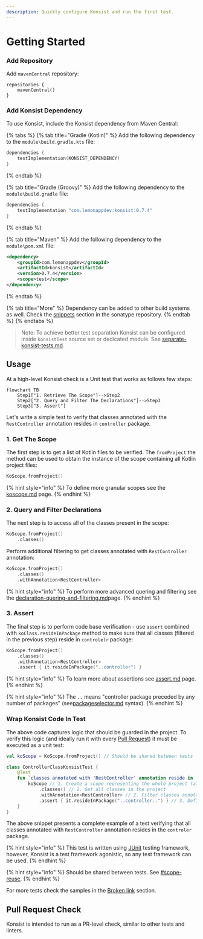 ```yaml
---
description: Quickly configure Konsist and run the first test.
---
```


# Getting Started

### Add Repository

Add `mavenCentral` repository:

```
repositories {
    mavenCentral()
}
```

### Add Konsist Dependency

To use Konsist, include the Konsist dependency from Maven Central:

{% tabs %}
{% tab title="Gradle (Kotlin)" %}
Add the following dependency to the `module\build.gradle.kts` file:

```kotlin
dependencies {
    testImplementation(KONSIST_DEPENDENCY)
}
```
{% endtab %}

{% tab title="Gradle (Groovy)" %}
Add the following dependency to the `module\build.gradle` file:

```groovy
dependencies {
    testImplementation "com.lemonappdev:konsist:0.7.4"
}
```
{% endtab %}

{% tab title="Maven" %}
Add the following dependency to the `module\pom.xml` file:

```xml
<dependency>
    <groupId>com.lemonappdev</groupId>
    <artifactId>konsist</artifactId>
    <version>0.7.4</version>
    <scope>test</scope>
</dependency>
```
{% endtab %}

{% tab title="More" %}
Dependency can be added to other build systems as well. Check the [snippets](https://central.sonatype.com/artifact/com.lemonappdev/konsist) section in the sonatype repository.&#x20;
{% endtab %}
{% endtabs %}

> Note: To achieve better test separation Konsist can be configured inside `konsistTest` source set or dedicated module. See [separate-konsist-tests.md](separate-konsist-tests.md "mention").

## Usage

At a high-level Konsist check is a Unit test that works as follows few steps:

```mermaid
flowchart TB
    Step1["1. Retrieve The Scope"]-->Step2
    Step2["2. Query and Filter The Declarations"]-->Step3
    Step3["3. Assert"]
```

Let's write a simple test to verify that classes annotated with the `RestController` annotation resides in `controller` package.

### 1. Get The Scope

The first step is to get a list of Kotlin files to be verified. The `fromProject` the method can be used to obtain the instance of the scope containing all Kotlin project files:

```kotlin
KoScope.fromProject()
```

{% hint style="info" %}
To define more granular scopes see the [koscope.md](../features/koscope.md "mention") page.
{% endhint %}

### 2. Query and Filter Declarations

The next step is to access all of the classes present in the scope:

```kotlin
KoScope.fromProject()
    .classes()

```

Perform additional filtering to get classes annotated with `RestController` annotation:

```kotlin
KoScope.fromProject()
    .classes()
    .withAnnotation<RestController>
```

{% hint style="info" %}
To perform more advanced quering and filtering see the [declaration-quering-and-filtering.md](../features/declaration-quering-and-filtering.md "mention")page.
{% endhint %}

### 3. Assert

The final step is to perform code base verification - use `assert` combined with  `koClass.resideInPackage` method to make sure that all classes (filtered in the previous step) reside in `controlelr` package:

```kotlin
KoScope.fromProject()
    .classes()
    .withAnnotation<RestController>
    .assert { it.resideInPackage("..controller") }
```

{% hint style="info" %}
To learn more about assertions see [assert.md](../features/assert.md "mention") page.
{% endhint %}

{% hint style="info" %}
The `..` means "controller package preceded by any number of packages" (see[packageselector.md](../features/packageselector.md "mention") syntax).
{% endhint %}

### Wrap Konsist Code In Test

The above code captures logic that should be guarded in the project. To verify this logic (and ideally run it with every [Pull Request](https://docs.github.com/en/pull-requests/collaborating-with-pull-requests/proposing-changes-to-your-work-with-pull-requests/about-pull-requests)) it must be executed as a unit test:

```kotlin
val koScope = KoScope.fromProject() // Should be shared between tests

class ControllerClassKonsistTest {
    @Test
    fun `classes annotated with 'RestController' annotation reside in 'controller' package`() {
        koScope // 1. Create a scope representing the whole project (all Kotlin files in project)
            .classes() // 2. Get all classes in the project
            .withAnnotation<RestController> // 2. Filter classes annotated with 'RestController'
            .assert { it.resideInPackage("..controller..") } // 3. Define the assertion
    }
}
```

The above snippet presents a complete example of a test verifying that all classes annotated with `RestController` annotation resides in the `controler` package.

{% hint style="info" %}
This test is written using [JUnit](https://junit.org/) testing framework, however, Konsist is a test framework agonistic, so any test framework can be used.
{% endhint %}

{% hint style="info" %}
Should be shared between tests. See [#scope-reuse](../features/koscope.md#scope-reuse "mention").
{% endhint %}

For more tests check the samples in the [Broken link](broken-reference "mention") section.

## Pull Request Check

Konsist is intended to run as a PR-level check, similar to other tests and linters.&#x20;

